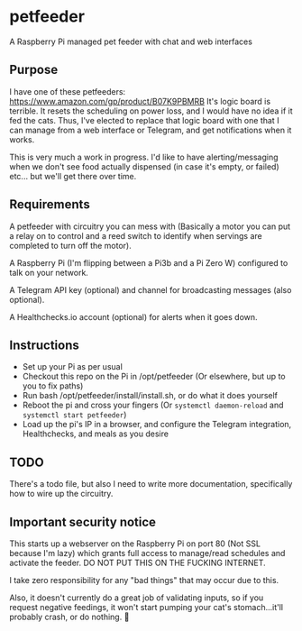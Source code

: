 # petfeeder
A Raspberry Pi managed pet feeder with chat and web interfaces

## Purpose

I have one of these petfeeders: https://www.amazon.com/gp/product/B07K9PBMRB
It's logic board is terrible. It resets the scheduling on power loss, and I would have no idea if it fed the cats.
Thus, I've elected to replace that logic board with one that I can manage from a web interface or Telegram, and get notifications when it works.

This is very much a work in progress. I'd like to have alerting/messaging when we don't see food actually dispensed (in case it's empty, or failed) etc... but we'll get there over time.

## Requirements

A petfeeder with circuitry you can mess with (Basically a motor you can put a relay on to control and a reed switch to identify when servings are completed to turn off the motor).

A Raspberry Pi (I'm flipping between a Pi3b and a Pi Zero W) configured to talk on your network.

A Telegram API key (optional) and channel for broadcasting messages (also optional).

A Healthchecks.io account (optional) for alerts when it goes down.

## Instructions

- Set up your Pi as per usual
- Checkout this repo on the Pi in /opt/petfeeder (Or elsewhere, but up to you to fix paths)
- Run bash /opt/petfeeder/install/install.sh, or do what it does yourself
- Reboot the pi and cross your fingers (Or `systemctl daemon-reload` and `systemctl start petfeeder`)
- Load up the pi's IP in a browser, and configure the Telegram integration, Healthchecks, and meals as you desire


## TODO

There's a todo file, but also I need to write more documentation, specifically how to wire up the circuitry.

## Important security notice

This starts up a webserver on the Raspberry Pi on port 80 (Not SSL because I'm lazy) which grants full access to manage/read schedules and activate the feeder. DO NOT PUT THIS ON THE FUCKING INTERNET.

I take zero responsibility for any "bad things" that may occur due to this.

Also, it doesn't currently do a great job of validating inputs, so if you request negative feedings, it won't start pumping your cat's stomach...it'll probably crash, or do nothing. :shrug:
